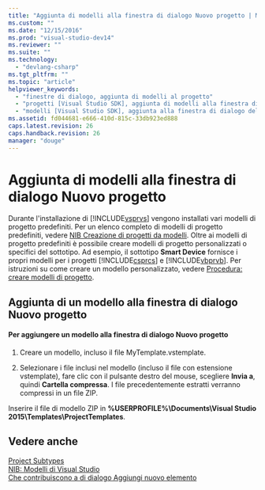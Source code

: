 ```yaml
---
title: "Aggiunta di modelli alla finestra di dialogo Nuovo progetto | Microsoft Docs"
ms.custom: ""
ms.date: "12/15/2016"
ms.prod: "visual-studio-dev14"
ms.reviewer: ""
ms.suite: ""
ms.technology: 
  - "devlang-csharp"
ms.tgt_pltfrm: ""
ms.topic: "article"
helpviewer_keywords: 
  - "finestre di dialogo, aggiunta di modelli al progetto"
  - "progetti [Visual Studio SDK], aggiunta di modelli alla finestra di dialogo"
  - "modelli [Visual Studio SDK], aggiunta alla finestra di dialogo del progetto"
ms.assetid: fd044681-e666-410d-815c-33db923ed888
caps.latest.revision: 26
caps.handback.revision: 26
manager: "douge"
---
```

# Aggiunta di modelli alla finestra di dialogo Nuovo progetto
Durante l'installazione di [!INCLUDE[vsprvs](../code-quality/includes/vsprvs_md.md)] vengono installati vari modelli di progetto predefiniti. Per un elenco completo di modelli di progetto predefiniti, vedere [NIB Creazione di progetti da modelli](http://msdn.microsoft.com/it-it/7c36d86a-6b79-4480-8228-0f925f1204b2). Oltre ai modelli di progetto predefiniti è possibile creare modelli di progetto personalizzati o specifici del sottotipo. Ad esempio, il sottotipo **Smart Device** fornisce i propri modelli per i progetti [!INCLUDE[csprcs](../data-tools/includes/csprcs_md.md)] e [!INCLUDE[vbprvb](../code-quality/includes/vbprvb_md.md)]. Per istruzioni su come creare un modello personalizzato, vedere [Procedura: creare modelli di progetto](../ide/how-to-create-project-templates.md).  
  
## Aggiunta di un modello alla finestra di dialogo Nuovo progetto  
  
#### Per aggiungere un modello alla finestra di dialogo Nuovo progetto  
  
1.  Creare un modello, incluso il file MyTemplate.vstemplate.  
  
2.  Selezionare i file inclusi nel modello \(incluso il file con estensione vstemplate\), fare clic con il pulsante destro del mouse, scegliere **Invia a**, quindi **Cartella compressa**. I file precedentemente estratti verranno compressi in un file ZIP.  
  
 Inserire il file di modello ZIP in **%USERPROFILE%\\Documents\\Visual Studio 2015\\Templates\\ProjectTemplates**.  
  
## Vedere anche  
 [Project Subtypes](d235b47b-cf11-4d47-a63f-e33d9d16105d2044a030-0795-4940-bd65-a6e44de98a0f)   
 [NIB: Modelli di Visual Studio](http://msdn.microsoft.com/it-it/141fccaa-d68f-4155-822b-27f35dd94041)   
 [Che contribuiscono a di dialogo Aggiungi nuovo elemento](../extensibility/internals/contributing-to-the-add-new-item-dialog-box.md)